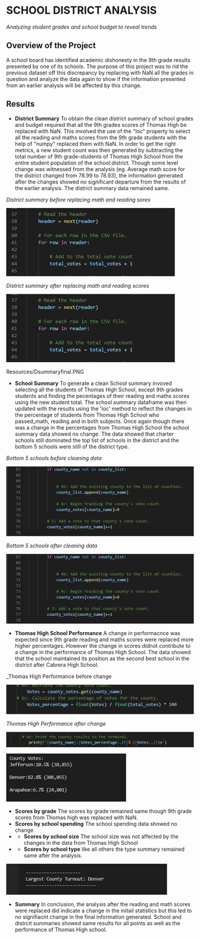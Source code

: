 # SCHOOL DISTRICT ANALYSIS
_Analyzing student grades and school budget to reveal trends_


## Overview of the Project
A school board has identified academic dishonesty in the 9th grade results presented by one of its schools. 
The purpose of this project was to rid the previous dataset off this discrepancy by replacing with NaN all the grades in question and analyze the data again to show if the information presented from an earlier analysis will be affected by this change.

## Results

* **District Summary**
To obtain the clean district summary of school grades and budget required that all the 9th grades scores of Thomas High be replaced with NaN. This involved the use of the "loc" property to select all the reading and maths scores from the 9th grade students with the help of "numpy" replaced them with NaN.
In order to get the right metrics, a new student count was then generated by subtracting the total number of 9th grade-students of Thomas High School from the entire student population of the school district.
Though some level change was witnessed from the analysis (eg. Average math score for the district changed from 78.99 to 78.93), the information generated after the changes showed no significant departure from the results of the earlier analysis. The district summary data remained same.

_*District summary before replacing math and reading sores*_

![Alt text](https://github.com/emmanuelbrim/Election_Analysis/blob/main/Resources/Total%20Votes.PNG)

_*District summary after replacing math and reading scores*_

![Alt text](https://github.com/emmanuelbrim/Election_Analysis/blob/main/Resources/Total%20Votes.PNG)

Resources/Dsummaryfinal.PNG
* **School Summary**
To generate a clean School summary invoved selecting all the students of Thomas High School, except 9th grades students and finding the pecentages of their reading and maths scores using the new student total. The school summary dataframe was then updated with the results using the 'loc' method to reflect the changes in the percentage of students from Thomas High School who passed_math, reading and in both subjects. 
Once again though there was a change in the percentages from Thomas High School the school summary data showed no change. 
The data showed that charter schools still dominated the top list of schools in the district and the bottom 5 schools were still of the district type. 

_Bottom 5 schools before cleaning data_

![Alt text](https://github.com/emmanuelbrim/Election_Analysis/blob/main/Resources/Total%20Votes%20per%20county.PNG)

_Bottom 5 schools after cleaning data_

![Alt text](https://github.com/emmanuelbrim/Election_Analysis/blob/main/Resources/Total%20Votes%20per%20county.PNG)



* **Thomas High School Performance**
A change in performacnce was expected since 9th grade reading and maths scores were replaced more higher percentages. However the change in scores didnot contribute to a change in the performance of Thomas High School. The data showed that the school maintained its position as the second best school in the district after Cabrera High School. 

_Thomas High Performance before change

![Alt text](https://github.com/emmanuelbrim/Election_Analysis/blob/main/Resources/votes%20per%20county.PNG)



_Thomas High Performance after change_

![Alt text](https://github.com/emmanuelbrim/Election_Analysis/blob/main/Resources/F%20string%20county%20votes%20and%20percentage.PNG)


![Alt text](https://github.com/emmanuelbrim/Election_Analysis/blob/main/Resources/terminal%20view.PNG)



* **Scores by grade**
The scores by grade remained same though 9th grade scores from Thomas high was replaced with NaN. 
* **Scores by school spending**
The school spending data showed no change
* * **Scores by school size**
The school size was not affected by the changes in the data from Thomas High School
* * **Scores by school type**
like all others the type summary remained same after the analysis.

![Alt text](https://github.com/emmanuelbrim/Election_Analysis/blob/main/Resources/wining%20county.PNG)


* **Summary**
In conclusion, the analysis after the reading and math scores were replaced did indicate a change in the initail statistics but this led to no signifiacnt change in the final information generated. School and distrcit summaries showed same results for all points as well as the performance of Thomas High school.  


